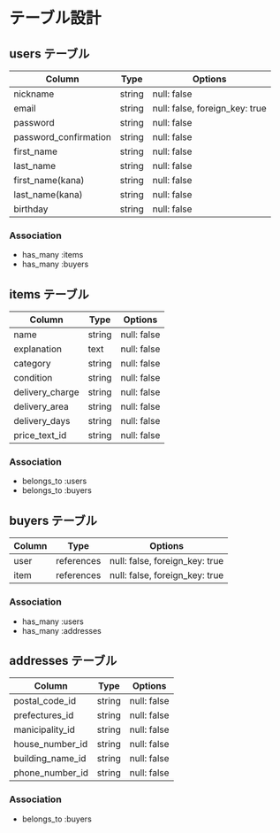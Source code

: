 # テーブル設計

## users テーブル

| Column                | Type   | Options                        |
| --------------------- | ------ | ------------------------------ |
| nickname              | string | null: false                    |
| email                 | string | null: false, foreign_key: true |
| password              | string | null: false                    |
| password_confirmation | string | null: false                    |
| first_name            | string | null: false                    |
| last_name             | string | null: false                    |
| first_name(kana)      | string | null: false                    |
| last_name(kana)       | string | null: false                    |
| birthday              | string | null: false                    |

### Association

- has_many :items
- has_many :buyers

## items テーブル

| Column            | Type   | Options     |
| ----------------- | ------ | ----------- |
| name              | string | null: false |
| explanation       | text   | null: false |
| category          | string | null: false |
| condition         | string | null: false |
| delivery_charge   | string | null: false |
| delivery_area     | string | null: false |
| delivery_days     | string | null: false |
| price_text_id     | string | null: false |

### Association

- belongs_to :users
- belongs_to :buyers

## buyers テーブル

| Column       | Type       | Options                        |
| ------------ | ---------- | ------------------------------ |
| user         | references | null: false, foreign_key: true |
| item         | references | null: false, foreign_key: true |

### Association

- has_many :users
- has_many :addresses

## addresses テーブル

| Column           | Type   | Options     |
| ---------------- | ------ | ----------- |
| postal_code_id   | string | null: false |
| prefectures_id   | string | null: false |
| manicipality_id  | string | null: false |
| house_number_id  | string | null: false |
| building_name_id | string | null: false |
| phone_number_id  | string | null: false |

### Association

- belongs_to :buyers